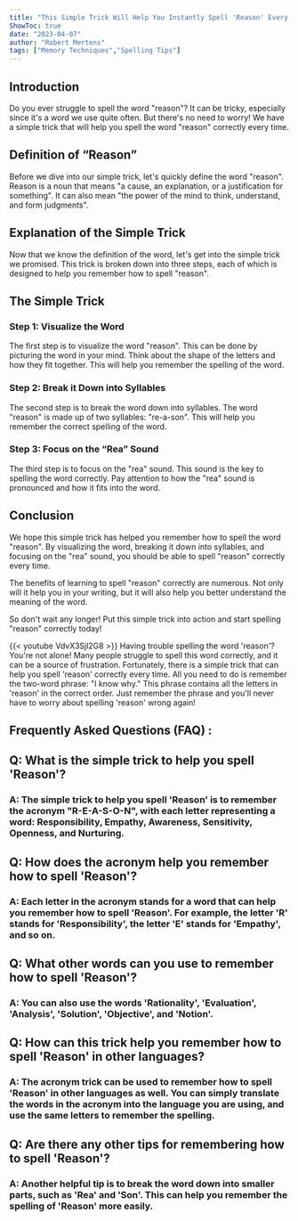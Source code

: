 ```yaml
---
title: "This Simple Trick Will Help You Instantly Spell 'Reason' Every Time!"
ShowToc: true 
date: "2023-04-07"
author: "Robert Mertens" 
tags: ["Memory Techniques","Spelling Tips"]
---
```

## Introduction

Do you ever struggle to spell the word "reason"? It can be tricky, especially since it's a word we use quite often. But there's no need to worry! We have a simple trick that will help you spell the word "reason" correctly every time.

## Definition of “Reason”

Before we dive into our simple trick, let's quickly define the word "reason". Reason is a noun that means "a cause, an explanation, or a justification for something". It can also mean "the power of the mind to think, understand, and form judgments".

## Explanation of the Simple Trick

Now that we know the definition of the word, let's get into the simple trick we promised. This trick is broken down into three steps, each of which is designed to help you remember how to spell "reason".

## The Simple Trick

### Step 1: Visualize the Word

The first step is to visualize the word "reason". This can be done by picturing the word in your mind. Think about the shape of the letters and how they fit together. This will help you remember the spelling of the word.

### Step 2: Break it Down into Syllables

The second step is to break the word down into syllables. The word "reason" is made up of two syllables: "re-a-son". This will help you remember the correct spelling of the word.

### Step 3: Focus on the “Rea” Sound

The third step is to focus on the "rea" sound. This sound is the key to spelling the word correctly. Pay attention to how the "rea" sound is pronounced and how it fits into the word.

## Conclusion

We hope this simple trick has helped you remember how to spell the word "reason". By visualizing the word, breaking it down into syllables, and focusing on the "rea" sound, you should be able to spell "reason" correctly every time.

The benefits of learning to spell "reason" correctly are numerous. Not only will it help you in your writing, but it will also help you better understand the meaning of the word. 

So don't wait any longer! Put this simple trick into action and start spelling "reason" correctly today!

{{< youtube VdvX3Sjl2G8 >}} 
Having trouble spelling the word 'reason'? You're not alone! Many people struggle to spell this word correctly, and it can be a source of frustration. Fortunately, there is a simple trick that can help you spell 'reason' correctly every time. All you need to do is remember the two-word phrase: "I know why." This phrase contains all the letters in 'reason' in the correct order. Just remember the phrase and you'll never have to worry about spelling 'reason' wrong again!

## Frequently Asked Questions (FAQ) :
<h2>Q: What is the simple trick to help you spell 'Reason'?</h2>

<h3>A: The simple trick to help you spell 'Reason' is to remember the acronym "R-E-A-S-O-N", with each letter representing a word: Responsibility, Empathy, Awareness, Sensitivity, Openness, and Nurturing.</h3>

<h2>Q: How does the acronym help you remember how to spell 'Reason'?</h2>

<h3>A: Each letter in the acronym stands for a word that can help you remember how to spell 'Reason'. For example, the letter 'R' stands for 'Responsibility', the letter 'E' stands for 'Empathy', and so on.</h3>

<h2>Q: What other words can you use to remember how to spell 'Reason'?</h2>

<h3>A: You can also use the words 'Rationality', 'Evaluation', 'Analysis', 'Solution', 'Objective', and 'Notion'.</h3>

<h2>Q: How can this trick help you remember how to spell 'Reason' in other languages?</h2>

<h3>A: The acronym trick can be used to remember how to spell 'Reason' in other languages as well. You can simply translate the words in the acronym into the language you are using, and use the same letters to remember the spelling.</h3>

<h2>Q: Are there any other tips for remembering how to spell 'Reason'?</h2>

<h3>A: Another helpful tip is to break the word down into smaller parts, such as 'Rea' and 'Son'. This can help you remember the spelling of 'Reason' more easily.</h3>






